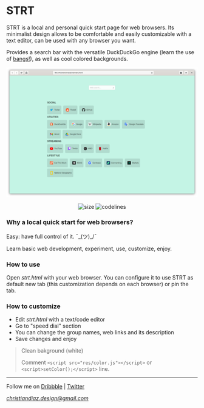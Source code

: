 # STRT

STRT is a local and personal quick start page for web browsers. Its minimalist design allows to be comfortable and easily customizable with a text editor,  can be used with any browser you want.

Provides a search bar with the versatile DuckDuckGo engine (learn the use of [bangs!](https://help.duckduckgo.com/duckduckgo-help-pages/features/bangs/)), as well as cool colored backgrounds.

![STRT](https://github.com/thecheis/strt/blob/main/pics/screenshot.png)

<p align="center">
 <img alt="size" name="size" src="https://img.shields.io/github/repo-size/thecheis/strt?style=for-the-badge">
 <img alt="codelines" name="codelines" src="https://img.shields.io/tokei/lines/github/thecheis/strt?label=code%20lines&style=for-the-badge">
</p>

### Why a local quick start for web browsers?

Easy: have full control of it. ¯\_(ツ)_/¯

Learn basic web development, experiment, use, customize, enjoy.


### How to use

Open *strt.html* with your web browser. You can configure it to use STRT as default new tab (this customization depends on each browser) or pin the tab.

### How to customize

- Edit *strt.html* with a text/code editor
- Go to "speed dial" section
- You can change the group names, web links and its description
- Save changes and enjoy

> Clean bakground (white)
> 
> Comment `<script src="res/color.js"></script>` or `<script>setColor();</script>` line.

---

Follow me on [Dribbble](https://dribbble.com/chrisdiaz) | [Twitter](https://twitter.com/the_cheis)

*christiandiaz.design@gmail.com*

